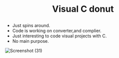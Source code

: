 # <p align="center"> Visual C donut</p>

- Just spins around.
- Code is working on converter,and complier.
- Just interesting to code visual projects with C.
- No main purpose.

![Screenshot (31)](https://user-images.githubusercontent.com/77200703/183483451-ab1044b1-512b-492f-a2e8-de3f656c8da9.png)
